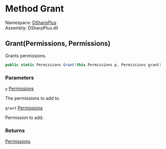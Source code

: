 # Method Grant

Namespace: [DSharpPlus](DSharpPlus.md)  
Assembly: DSharpPlus.dll

## <a id="DSharpPlus_PermissionMethods_Grant_DSharpPlus_Permissions_DSharpPlus_Permissions_"></a>Grant\(Permissions, Permissions\)

Grants permissions.

```csharp
public static Permissions Grant(this Permissions p, Permissions grant)
```

### Parameters

`p` [Permissions](DSharpPlus.Permissions.md)

The permissions to add to.

`grant` [Permissions](DSharpPlus.Permissions.md)

Permission to add.

### Returns

[Permissions](DSharpPlus.Permissions.md)

